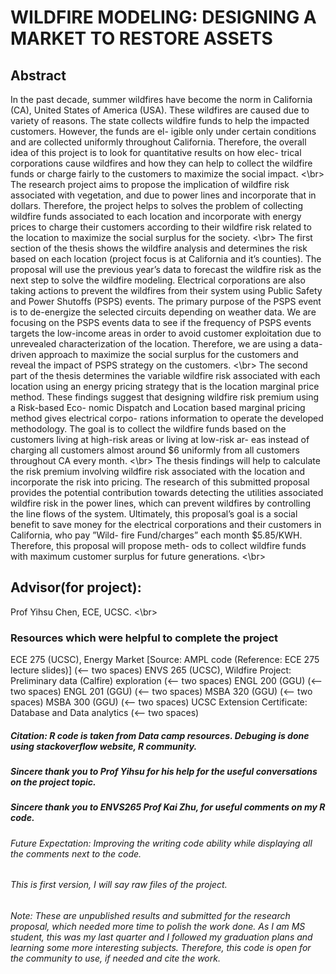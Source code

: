 # WILDFIRE MODELING: DESIGNING A MARKET TO RESTORE ASSETS
## Abstract 
In the past decade, summer wildfires have become the norm in California (CA), United States of America (USA). These wildfires are caused due to variety of reasons. The state collects wildfire funds to help the impacted customers. However, the funds are el- igible only under certain conditions and are collected uniformly throughout California. Therefore, the overall idea of this project is to look for quantitative results on how elec- trical corporations cause wildfires and how they can help to collect the wildfire funds or charge fairly to the customers to maximize the social impact. <\br>
The research project aims to propose the implication of wildfire risk associated with vegetation, and due to power lines and incorporate that in dollars. Therefore, the project helps to solves the problem of collecting wildfire funds associated to each location and incorporate with energy prices to charge their customers according to their wildfire risk related to the location to maximize the social surplus for the society. <\br>
The first section of the thesis shows the wildfire analysis and determines the risk based on each location (project focus is at California and it’s counties). The proposal will use the previous year’s data to forecast the wildfire risk as the next step to solve the wildfire modeling. Electrical corporations are also taking actions to prevent the wildfires from their system using Public Safety and Power Shutoffs (PSPS) events. The primary purpose of the PSPS event is to de-energize the selected circuits depending on weather data. We are focusing on the PSPS events data to see if the frequency of PSPS events targets the low-income areas in order to avoid customer exploitation due to unrevealed characterization of the location. Therefore, we are using a data-driven approach to maximize the social surplus for the customers and reveal the impact of PSPS strategy on the customers. <\br>
The second part of the thesis determines the variable wildfire risk associated with each location using an energy pricing strategy that is the location marginal price method. These findings suggest that designing wildfire risk premium using a Risk-based Eco- nomic Dispatch and Location based marginal pricing method gives electrical corpo- rations information to operate the developed methodology. The goal is to collect the wildfire funds based on the customers living at high-risk areas or living at low-risk ar- eas instead of charging all customers almost around $6 uniformly from all customers throughout CA every month. <\br>
The thesis findings will help to calculate the risk premium involving wildfire risk associated with the location and incorporate the risk into pricing. The research of this submitted proposal provides the potential contribution towards detecting the utilities associated wildfire risk in the power lines, which can prevent wildfires by controlling the line flows of the system. Ultimately, this proposal’s goal is a social benefit to save money for the electrical corporations and their customers in California, who pay ”Wild- fire Fund/charges” each month $5.85/KWH. Therefore, this proposal will propose meth- ods to collect wildfire funds with maximum customer surplus for future generations. <\br>

## Advisor(for project): 
Prof Yihsu Chen, ECE, UCSC. <\br>

### Resources which were helpful to complete the project
ECE 275 (UCSC), Energy Market [Source: AMPL code (Reference: ECE 275 lecture slides)] (<-- two spaces)
ENVS 265 (UCSC), Wildfire Project: Preliminary data (Calfire) exploration (<-- two spaces)
ENGL 200 (GGU) (<-- two spaces)
ENGL 201 (GGU) (<-- two spaces)
MSBA 320 (GGU) (<-- two spaces)
MSBA 300 (GGU) (<-- two spaces)
UCSC Extension Certificate: Database and Data analytics (<-- two spaces)

##### Citation: R code is taken from Data camp resources. Debuging is done using stackoverflow website, R community.
##### Sincere thank you to Prof Yihsu for his help for the useful conversations on the project topic.
##### Sincere thank you to ENVS265 Prof Kai Zhu, for useful comments on my R code.

###### Future Expectation: Improving the writing code ability while displaying all the comments next to the code. </br>
###### This is first version, I will say raw files of the project.</br>
###### Note: These are unpublished results and submitted for the research proposal, which needed more time to polish the work done. As I am MS student, this was my last quarter and I followed my graduation plans and learning some more interesting subjects. Therefore, this code is open for the community to use, if needed and cite the work. 
